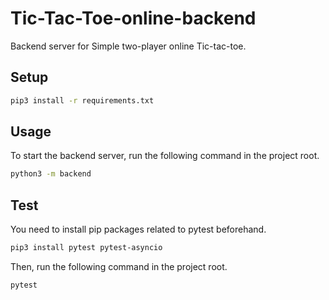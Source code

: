 # Tic-Tac-Toe-online-backend

Backend server for Simple two-player online Tic-tac-toe.

## Setup

```bash
pip3 install -r requirements.txt
```

## Usage

To start the backend server, run the following command in the project root.

```bash
python3 -m backend
```

## Test

You need to install pip packages related to pytest beforehand.

```bash
pip3 install pytest pytest-asyncio
```

Then, run the following command in the project root.

```bash
pytest
```
